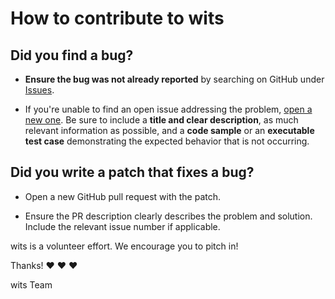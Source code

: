 # How to contribute to wits

## **Did you find a bug?**

- **Ensure the bug was not already reported** by searching on GitHub under [Issues](https://github.com/TheDonDope/wits-tui/issues).

- If you're unable to find an open issue addressing the problem, [open a new one](https://github.com/TheDonDope/wits-tui/issues/new). Be sure to include a **title and clear description**, as much relevant information as possible, and a **code sample** or an **executable test case** demonstrating the expected behavior that is not occurring.

## **Did you write a patch that fixes a bug?**

- Open a new GitHub pull request with the patch.

- Ensure the PR description clearly describes the problem and solution. Include the relevant issue number if applicable.

wits is a volunteer effort. We encourage you to pitch in!

Thanks! :heart: :heart: :heart:

wits Team
